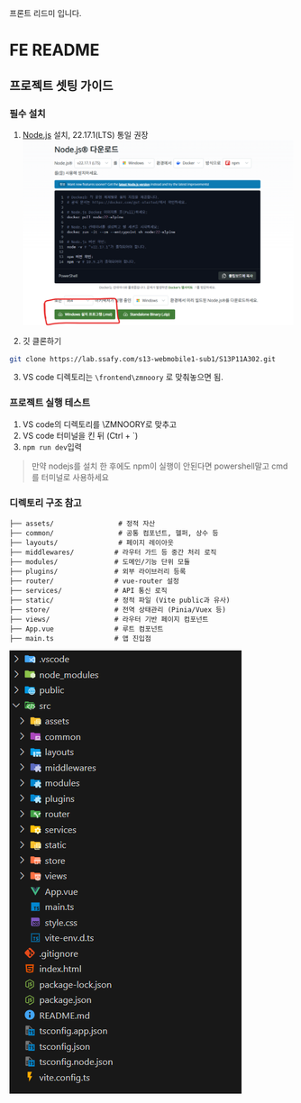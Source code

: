 프론트 리드미 입니다.
# FE README

## 프로젝트 셋팅 가이드
### 필수 설치
1. [Node.js](https://nodejs.org/ko) 설치, 22.17.1(LTS) 통일 권장
![alt text](readme_image/image.png)

2. 깃 클론하기

```bash 
git clone https://lab.ssafy.com/s13-webmobile1-sub1/S13P11A302.git
```

3. VS code 디렉토리는 ```\frontend\zmnoory``` 로 맞춰놓으면 됨.


### 프로젝트 실행 테스트
1. VS code의 디렉토리를 \ZMNOORY로 맞추고
2. VS code 터미널을 킨 뒤 (Ctrl + `)
3. ```npm run dev```입력

>  만약 nodejs를 설치 한 후에도 npm이 실행이 안된다면 powershell말고 cmd를 터미널로 사용하세요 

### 디렉토리 구조 참고
```src/
├── assets/                # 정적 자산
├── common/                # 공통 컴포넌트, 헬퍼, 상수 등
├── layouts/               # 페이지 레이아웃
├── middlewares/          # 라우터 가드 등 중간 처리 로직
├── modules/              # 도메인/기능 단위 모듈
├── plugins/              # 외부 라이브러리 등록
├── router/               # vue-router 설정
├── services/             # API 통신 로직
├── static/               # 정적 파일 (Vite public과 유사)
├── store/                # 전역 상태관리 (Pinia/Vuex 등)
├── views/                # 라우터 기반 페이지 컴포넌트
├── App.vue               # 루트 컴포넌트
├── main.ts               # 앱 진입점
```

![alt text](readme_image/image2.png)